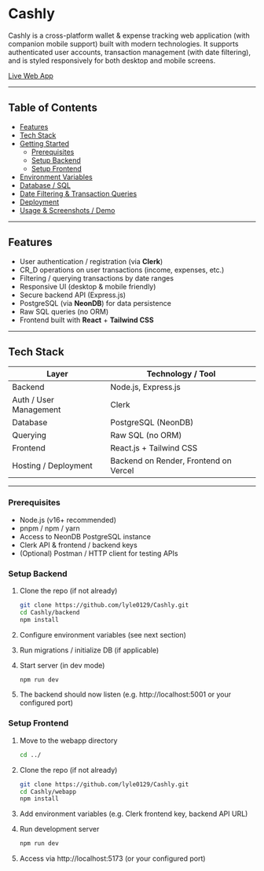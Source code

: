 # Cashly

Cashly is a cross-platform wallet & expense tracking web application (with companion mobile support) built with modern technologies. It supports authenticated user accounts, transaction management (with date filtering), and is styled responsively for both desktop and mobile screens.

[Live Web App](https://cashly-web.vercel.app)  

---

## Table of Contents

- [Features](#features)  
- [Tech Stack](#tech-stack)  
- [Getting Started](#getting-started)  
  - [Prerequisites](#prerequisites)  
  - [Setup Backend](#setup-backend)  
  - [Setup Frontend](#setup-frontend)  
- [Environment Variables](#environment-variables)  
- [Database / SQL](#database--sql)  
- [Date Filtering & Transaction Queries](#date-filtering--transaction-queries)  
- [Deployment](#deployment)  
- [Usage & Screenshots / Demo](#usage--screenshots--demo)  

---

## Features

- User authentication / registration (via **Clerk**)  
- CR_D operations on user transactions (income, expenses, etc.)  
- Filtering / querying transactions by date ranges  
- Responsive UI (desktop & mobile friendly)  
- Secure backend API (Express.js)  
- PostgreSQL (via **NeonDB**) for data persistence  
- Raw SQL queries (no ORM)  
- Frontend built with **React** + **Tailwind CSS**  

---

## Tech Stack

| Layer | Technology / Tool |
|---|---|
| Backend | Node.js, Express.js |
| Auth / User Management | Clerk |
| Database | PostgreSQL (NeonDB) |
| Querying | Raw SQL (no ORM) |
| Frontend | React.js + Tailwind CSS |
| Hosting / Deployment | Backend on Render, Frontend on Vercel |

---

### Prerequisites

- Node.js (v16+ recommended)  
- pnpm / npm / yarn  
- Access to NeonDB PostgreSQL instance  
- Clerk API & frontend / backend keys  
- (Optional) Postman / HTTP client for testing APIs  

### Setup Backend

1. Clone the repo (if not already)  
   ```bash
   git clone https://github.com/lyle0129/Cashly.git
   cd Cashly/backend
   npm install
   
2. Configure environment variables (see next section)

3. Run migrations / initialize DB (if applicable)

4. Start server (in dev mode)
   ```bash
   npm run dev
5. The backend should now listen (e.g. http://localhost:5001 or your configured port)

### Setup Frontend

1. Move to the webapp directory
    ```bash
   cd ../
2. Clone the repo (if not already)  
   ```bash
   git clone https://github.com/lyle0129/Cashly.git
   cd Cashly/webapp
   npm install
3. Add environment variables (e.g. Clerk frontend key, backend API URL)

4. Run development server
   ```bash
   npm run dev
5. Access via http://localhost:5173 (or your configured port)
